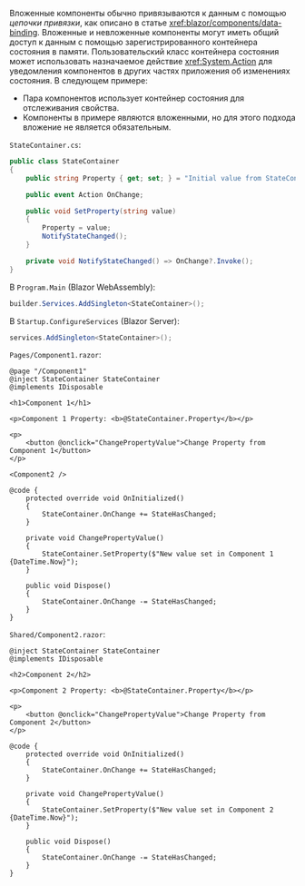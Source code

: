Вложенные компоненты обычно привязываются к данным с помощью *цепочки привязки*, как описано в статье <xref:blazor/components/data-binding>. Вложенные и невложенные компоненты могут иметь общий доступ к данным с помощью зарегистрированного контейнера состояния в памяти. Пользовательский класс контейнера состояния может использовать назначаемое действие <xref:System.Action> для уведомления компонентов в других частях приложения об изменениях состояния. В следующем примере:

* Пара компонентов использует контейнер состояния для отслеживания свойства.
* Компоненты в примере являются вложенными, но для этого подхода вложение не является обязательным.

`StateContainer.cs`:

```csharp
public class StateContainer
{
    public string Property { get; set; } = "Initial value from StateContainer";

    public event Action OnChange;

    public void SetProperty(string value)
    {
        Property = value;
        NotifyStateChanged();
    }

    private void NotifyStateChanged() => OnChange?.Invoke();
}
```

В `Program.Main` (Blazor WebAssembly):

```csharp
builder.Services.AddSingleton<StateContainer>();
```

В `Startup.ConfigureServices` (Blazor Server):

```csharp
services.AddSingleton<StateContainer>();
```

`Pages/Component1.razor`:

```razor
@page "/Component1"
@inject StateContainer StateContainer
@implements IDisposable

<h1>Component 1</h1>

<p>Component 1 Property: <b>@StateContainer.Property</b></p>

<p>
    <button @onclick="ChangePropertyValue">Change Property from Component 1</button>
</p>

<Component2 />

@code {
    protected override void OnInitialized()
    {
        StateContainer.OnChange += StateHasChanged;
    }

    private void ChangePropertyValue()
    {
        StateContainer.SetProperty($"New value set in Component 1 {DateTime.Now}");
    }

    public void Dispose()
    {
        StateContainer.OnChange -= StateHasChanged;
    }
}
```

`Shared/Component2.razor`:

```razor
@inject StateContainer StateContainer
@implements IDisposable

<h2>Component 2</h2>

<p>Component 2 Property: <b>@StateContainer.Property</b></p>

<p>
    <button @onclick="ChangePropertyValue">Change Property from Component 2</button>
</p>

@code {
    protected override void OnInitialized()
    {
        StateContainer.OnChange += StateHasChanged;
    }

    private void ChangePropertyValue()
    {
        StateContainer.SetProperty($"New value set in Component 2 {DateTime.Now}");
    }

    public void Dispose()
    {
        StateContainer.OnChange -= StateHasChanged;
    }
}
```

